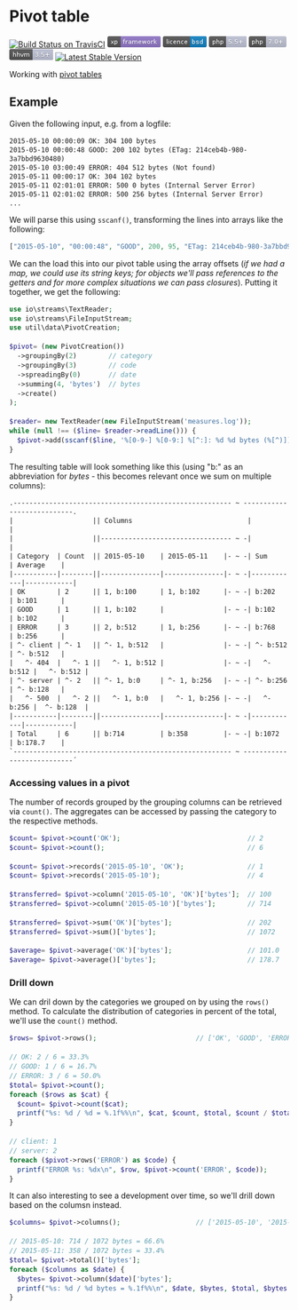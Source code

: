 Pivot table
===========

[![Build Status on TravisCI](https://secure.travis-ci.org/xp-forge/pivot.svg)](http://travis-ci.org/xp-forge/pivot)
[![XP Framework Module](https://raw.githubusercontent.com/xp-framework/web/master/static/xp-framework-badge.png)](https://github.com/xp-framework/core)
[![BSD Licence](https://raw.githubusercontent.com/xp-framework/web/master/static/licence-bsd.png)](https://github.com/xp-framework/core/blob/master/LICENCE.md)
[![Required PHP 5.5+](https://raw.githubusercontent.com/xp-framework/web/master/static/php-5_5plus.png)](http://php.net/)
[![Supports PHP 7.0+](https://raw.githubusercontent.com/xp-framework/web/master/static/php-7_0plus.png)](http://php.net/)
[![Supports HHVM 3.5+](https://raw.githubusercontent.com/xp-framework/web/master/static/hhvm-3_5plus.png)](http://hhvm.com/)
[![Latest Stable Version](https://poser.pugx.org/xp-forge/pivot/version.png)](https://packagist.org/packages/xp-forge/pivot)

Working with [pivot tables](https://en.wikipedia.org/wiki/Pivot_table)

Example
-------
Given the following input, e.g. from a logfile:

```
2015-05-10 00:00:09 OK: 304 100 bytes
2015-05-10 00:00:48 GOOD: 200 102 bytes (ETag: 214ceb4b-980-3a7bbd9630480)
2015-05-10 03:00:49 ERROR: 404 512 bytes (Not found)
2015-05-11 00:00:17 OK: 304 102 bytes
2015-05-11 02:01:01 ERROR: 500 0 bytes (Internal Server Error)
2015-05-11 02:01:02 ERROR: 500 256 bytes (Internal Server Error)
...
```

We will parse this using `sscanf()`, transforming the lines into arrays like the following:

```php
["2015-05-10", "00:00:48", "GOOD", 200, 95, "ETag: 214ceb4b-980-3a7bbd9630480"]
```

We can the load this into our pivot table using the array offsets (*if we had a map, we could use its string keys; for objects we'll pass references to the getters and for more complex situations we can pass closures*). Putting it together, we get the following:

```php
use io\streams\TextReader;
use io\streams\FileInputStream;
use util\data\PivotCreation;

$pivot= (new PivotCreation())
  ->groupingBy(2)        // category
  ->groupingBy(3)        // code
  ->spreadingBy(0)       // date
  ->summing(4, 'bytes')  // bytes
  ->create()
);

$reader= new TextReader(new FileInputStream('measures.log'));
while (null !== ($line= $reader->readLine())) {
  $pivot->add(sscanf($line, '%[0-9-] %[0-9:] %[^:]: %d %d bytes (%[^)])'));
}
```

The resulting table will look something like this (using "b:" as an abbreviation for *bytes* - this becomes relevant once we sum on multiple columns):

```
.------------------------------------------------------- ~ ---------------------------.
|                    || Columns                             |                         |
|                    ||--------------------------------- ~ -|                         |
| Category  | Count  || 2015-05-10    | 2015-05-11    |- ~ -| Sum        | Average    |
|-----------|--------||---------------|---------------|- ~ -|------------|------------|
| OK        | 2      || 1, b:100      | 1, b:102      |- ~ -| b:202      | b:101      |
| GOOD      | 1      || 1, b:102      |               |- ~ -| b:102      | b:102      |
| ERROR     | 3      || 2, b:512      | 1, b:256      |- ~ -| b:768      | b:256      |
| ^- client | ^- 1   || ^- 1, b:512   |               |- ~ -| ^- b:512   | ^- b:512   |
|   ^- 404  |   ^- 1 ||   ^- 1, b:512 |               |- ~ -|   ^- b:512 |   ^- b:512 |
| ^- server | ^- 2   || ^- 1, b:0     | ^- 1, b:256   |- ~ -| ^- b:256   | ^- b:128   |
|   ^- 500  |   ^- 2 ||   ^- 1, b:0   |   ^- 1, b:256 |- ~ -|   ^- b:256 |  ^- b:128  |
|-----------|--------||---------------|---------------|- ~ -|------------|------------|
| Total     | 6      || b:714         | b:358         |- ~ -| b:1072     | b:178.7    |
`------------------------------------------------------- ~ ---------------------------´
```

### Accessing values in a pivot

The number of records grouped by the grouping columns can be retrieved via `count()`. The aggregates can be accessed by passing the category to the respective methods. 

```php
$count= $pivot->count('OK');                                // 2
$count= $pivot->count();                                    // 6

$count= $pivot->records('2015-05-10', 'OK');                // 1
$count= $pivot->records('2015-05-10');                      // 4

$transferred= $pivot->column('2015-05-10', 'OK')['bytes'];  // 100
$transferred= $pivot->column('2015-05-10')['bytes'];        // 714

$transferred= $pivot->sum('OK')['bytes'];                   // 202
$transferred= $pivot->sum()['bytes'];                       // 1072

$average= $pivot->average('OK')['bytes'];                   // 101.0
$average= $pivot->average()['bytes'];                       // 178.7
```

### Drill down

We can dril down by the categories we grouped on by using the `rows()` method. To calculate the distribution of categories in percent of the total, we'll use the `count()` method.

```php
$rows= $pivot->rows();                         // ['OK', 'GOOD', 'ERROR']

// OK: 2 / 6 = 33.3%
// GOOD: 1 / 6 = 16.7%
// ERROR: 3 / 6 = 50.0%
$total= $pivot->count();
foreach ($rows as $cat) {
  $count= $pivot->count($cat);
  printf("%s: %d / %d = %.1f%%\n", $cat, $count, $total, $count / $total * 100);
}

// client: 1
// server: 2
foreach ($pivot->rows('ERROR') as $code) {
  printf("ERROR %s: %dx\n", $row, $pivot->count('ERROR', $code));
}
```

It can also interesting to see a development over time, so we'll drill down based on the columsn instead.

```php
$columns= $pivot->columns();                   // ['2015-05-10', '2015-05-11']

// 2015-05-10: 714 / 1072 bytes = 66.6%
// 2015-05-11: 358 / 1072 bytes = 33.4%
$total= $pivot->total()['bytes'];
foreach ($columns as $date) {
  $bytes= $pivot->column($date)['bytes'];
  printf("%s: %d / %d bytes = %.1f%%\n", $date, $bytes, $total, $bytes / $total * 100);
}
```
